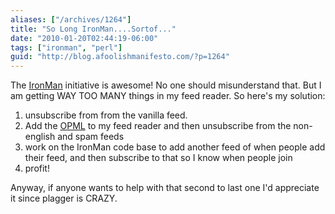 ```yaml
---
aliases: ["/archives/1264"]
title: "So Long IronMan....Sortof..."
date: "2010-01-20T02:44:19-06:00"
tags: ["ironman", "perl"]
guid: "http://blog.afoolishmanifesto.com/?p=1264"
---
```

The [IronMan](http://ironman.enlightenedperl.org/) initiative is awesome! No one should misunderstand that. But I am getting WAY TOO MANY things in my feed reader. So here's my solution:

1. unsubscribe from from the vanilla feed.
2. Add the [OPML](http://ironman.enlightenedperl.org/subscriptions.opml) to my feed reader and then unsubscribe from the non-english and spam feeds
3. work on the IronMan code base to add another feed of when people add their feed, and then subscribe to that so I know when people join
4. profit!

Anyway, if anyone wants to help with that second to last one I'd appreciate it since plagger is CRAZY.
